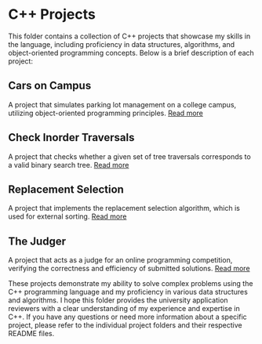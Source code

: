 # C++ Projects

This folder contains a collection of C++ projects that showcase my skills in the language, including proficiency in data structures, algorithms, and object-oriented programming concepts. Below is a brief description of each project:

## Cars on Campus
A project that simulates parking lot management on a college campus, utilizing object-oriented programming principles. [Read more](./Cars%20on%20Campus/README.md)

## Check Inorder Traversals
A project that checks whether a given set of tree traversals corresponds to a valid binary search tree. [Read more](./Check%20Inorder%20Traversals/README.md)

## Replacement Selection
A project that implements the replacement selection algorithm, which is used for external sorting. [Read more](./Replacement%20Selection/README.md)

## The Judger
A project that acts as a judge for an online programming competition, verifying the correctness and efficiency of submitted solutions. [Read more](./The%20Judger/README.md)

These projects demonstrate my ability to solve complex problems using the C++ programming language and my proficiency in various data structures and algorithms. I hope this folder provides the university application reviewers with a clear understanding of my experience and expertise in C++. If you have any questions or need more information about a specific project, please refer to the individual project folders and their respective README files.
